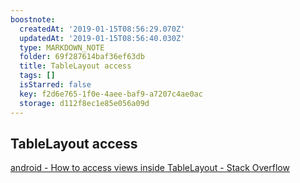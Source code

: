 ```yaml
---
boostnote:
  createdAt: '2019-01-15T08:56:29.070Z'
  updatedAt: '2019-01-15T08:56:40.030Z'
  type: MARKDOWN_NOTE
  folder: 69f287614baf36ef63db
  title: TableLayout access
  tags: []
  isStarred: false
  key: f2d6e765-1f0e-4aee-baf9-a7207c4ae0ac
  storage: d112f8ec1e85e056a09d
---
```


TableLayout access
---
[android - How to access views inside TableLayout - Stack Overflow](https://stackoverflow.com/questions/11504718/how-to-access-views-inside-tablelayout)